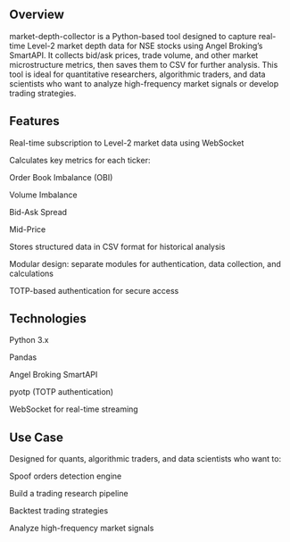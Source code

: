 ## Overview
market-depth-collector is a Python-based tool designed to capture real-time Level-2 market depth data for NSE stocks using Angel Broking’s SmartAPI. It collects bid/ask prices, trade volume, and other market microstructure metrics, then saves them to CSV for further analysis. This tool is ideal for quantitative researchers, algorithmic traders, and data scientists who want to analyze high-frequency market signals or develop trading strategies.


## Features

Real-time subscription to Level-2 market data using WebSocket

Calculates key metrics for each ticker:

Order Book Imbalance (OBI)

Volume Imbalance

Bid-Ask Spread

Mid-Price

Stores structured data in CSV format for historical analysis

Modular design: separate modules for authentication, data collection, and calculations

TOTP-based authentication for secure access

## Technologies

Python 3.x

Pandas

Angel Broking SmartAPI

pyotp (TOTP authentication)

WebSocket for real-time streaming

## Use Case

Designed for quants, algorithmic traders, and data scientists who want to:

Spoof orders detection engine

Build a trading research pipeline

Backtest trading strategies

Analyze high-frequency market signals
